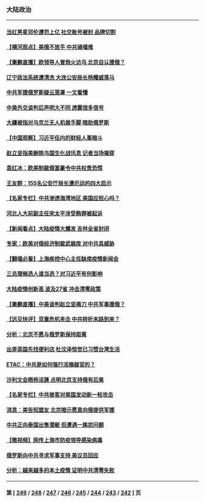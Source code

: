 ### 大陆政治
---
#### [当红男星邓伦遭罚上亿 社交账号被封 品牌切割](../../pages/ncid277/n13648253.md) 
#### [【横河观点】美俄不放手 中共骑墙难](../../pages/ncid277/n13648615.md) 
#### [【秦鹏直播】欧领导人冒炮火访乌 北京自认援俄？](../../pages/ncid277/n13648602.md) 
#### [辽宁政法系统遭清洗 大连公安局长杨耀威落马](../../pages/ncid277/n13648340.md) 
#### [中共军援俄罗斯疑云笼罩 一文看懂](../../pages/ncid277/n13648233.md) 
#### [中美外交谈判后声明大不同 透露很多信号](../../pages/ncid277/n13648223.md) 
#### [大疆被指对乌克兰无人机做手脚 暗助俄罗斯](../../pages/ncid277/n13648296.md) 
#### [【中国观察】习近平任内的财经人事暗斗](../../pages/ncid277/n13648182.md) 
#### [赵立坚指美删除乌国生化战讯息 记者当场揭穿](../../pages/ncid277/n13648112.md) 
#### [袁红冰：欧美制裁俄富豪令中共权贵恐慌](../../pages/ncid277/n13647751.md) 
#### [王友群：155名公安厅局长遭厄运的四大启示](../../pages/ncid277/n13646314.md) 
#### [【名家专栏】中共渗透海湾地区 美国应担心吗？](../../pages/ncid277/n13642995.md) 
#### [河北人大前副主任宋太平涉受贿罪被起诉](../../pages/ncid277/n13646817.md) 
#### [【新闻看点】大陆疫情大爆发 吉林全省封闭](../../pages/ncid277/n13645791.md) 
#### [专家：欧美对俄经济制裁武器库 对中共具威胁](../../pages/ncid277/n13646597.md) 
#### [【翻墙必看】上海疾控中心主任缺席疫情新闻会](../../pages/ncid277/n13646723.md) 
#### [三总理候选人谁当选？对习近平有何影响](../../pages/ncid277/n13646364.md) 
#### [大陆疫情创新高 波及27省 冲击清零政策](../../pages/ncid277/n13646360.md) 
#### [【秦鹏直播】中美谈判赵立坚捅刀 中共军事援俄？](../../pages/ncid277/n13646324.md) 
#### [【远见快评】双重危机夹击 中共转折末路到来？](../../pages/ncid277/n13646343.md) 
#### [分析：北京不愿与俄罗斯保持距离](../../pages/ncid277/n13646157.md) 
#### [出差英国先找便利店 杜汶泽惊觉已习惯台湾生活](../../pages/ncid277/n13646078.md) 
#### [ETAC：中共是如何强行活摘器官的？](../../pages/ncid277/n13605294.md) 
#### [沙利文会晤杨洁篪 点明北京支持俄有后果](../../pages/ncid277/n13646140.md) 
#### [【名家专栏】中共骇客对美国发动新一轮攻击](../../pages/ncid277/n13645363.md) 
#### [消息：美告知盟友 北京暗示愿意向俄提供军援](../../pages/ncid277/n13645952.md) 
#### [中共正向泰国出售潜艇 但遭遇一尴尬问题](../../pages/ncid277/n13645979.md) 
#### [【微视频】网传上海市防疫领导感染病毒](../../pages/ncid277/n13645562.md) 
#### [俄罗斯向中共寻求军事支持 美议员回应](../../pages/ncid277/n13645800.md) 
#### [分析：越来越多的本土疫情 证明中共清零失败](../../pages/ncid277/n13645673.md) 

---
#### 第 [ [249](./249.md) / [248](./248.md) / [247](./247.md) / [246](./246.md) / [245](./245.md) / [244](./244.md) / [243](./243.md) / [242](./242.md) ] 页
